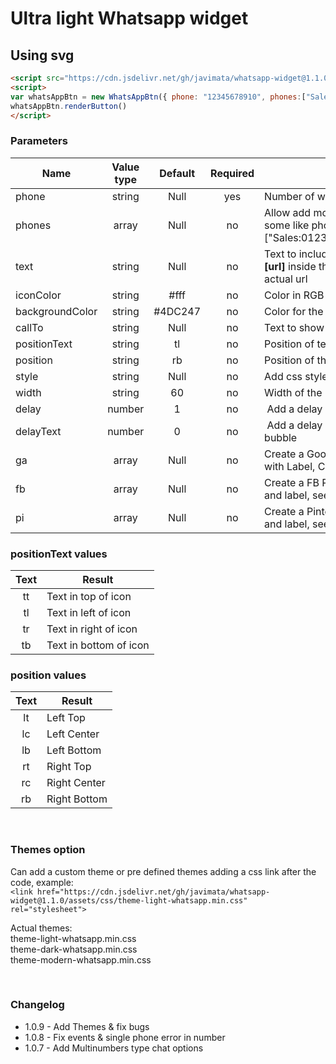 # Ultra light Whatsapp widget
## Using svg


```html
<script src="https://cdn.jsdelivr.net/gh/javimata/whatsapp-widget@1.1.0/assets/js/whatsapp.js"></script>
<script>
var whatsAppBtn = new WhatsAppBtn({ phone: "12345678910", phones:["Sales:0123456789","Support:0987654321"], text: "Hi, i wanna contact us", iconColor: '#fff', backgroundColor: "#4DC247", callTo: "👋🏼 Contact us", positionText: "tl", position: "rb", style: "bottom:80px", width: "60", ga:['phone','click','whatsapp'], fb:['Contact','Whatsapp'], pi:['Custom','Whatsapp']});
whatsAppBtn.renderButton()
</script>
```

### <strong>Parameters</strong>
Name|Value type| Default | Required | Description
-|:-:|:-:|:-:|-
phone| string | Null | yes | Number of whatsapp including country code
phones| array | Null | no | Allow add more that one number and a name, some like phones:["Sales:0123456789","Support:0987654321"]
text| string | Null | no | Text to include with prefill in the chat, if add <strong>[url]</strong> inside the text this will be replace with the actual url
iconColor| string | #fff | no | Color in RGB for the icon
backgroundColor| string | #4DC247 | no | Color for the icon background
callTo | string | Null | no | Text to show with the icon
positionText | string | tl | no | Position of text, check values list
position| string | rb | no | Position of the icon, check value list
style | string | Null | no | Add css styles, example: "bottom:100px;"
width | string | 60 | no | Width of the icon
delay | number | 1 | no | Add a delay in seconds to show the icon
delayText | number | 0 | no | Add a delay in seconds to show the Text bubble
ga| array | Null | no | Create a Google Analytics event with a array with Label, Category and type, see example
fb| array | Null | no | Create a FB Pixel event with a array with Type and label, see example
pi| array | Null | no | Create a Pinterest event with a array with Type and label, see example

  
### <strong>positionText</strong> values
Text|Result
:-:|-
tt| Text in top of icon
tl| Text in left of icon
tr| Text in right of icon
tb| Text in bottom of icon

### <strong>position</strong> values
Text|Result
:-:|-
lt| Left Top
lc| Left Center
lb| Left Bottom
rt| Right Top
rc| Right Center
rb| Right Bottom

<br>  

### <strong>Themes option</strong>
Can add a custom theme or pre defined themes adding a css link after the code, example:<br>
```<link href="https://cdn.jsdelivr.net/gh/javimata/whatsapp-widget@1.1.0/assets/css/theme-light-whatsapp.min.css" rel="stylesheet">```

Actual themes:  
theme-light-whatsapp.min.css  
theme-dark-whatsapp.min.css  
theme-modern-whatsapp.min.css

<br>  

### <strong>Changelog</strong>  
- 1.0.9 - Add Themes & fix bugs
- 1.0.8 - Fix events & single phone error in number
- 1.0.7 - Add Multinumbers type chat options